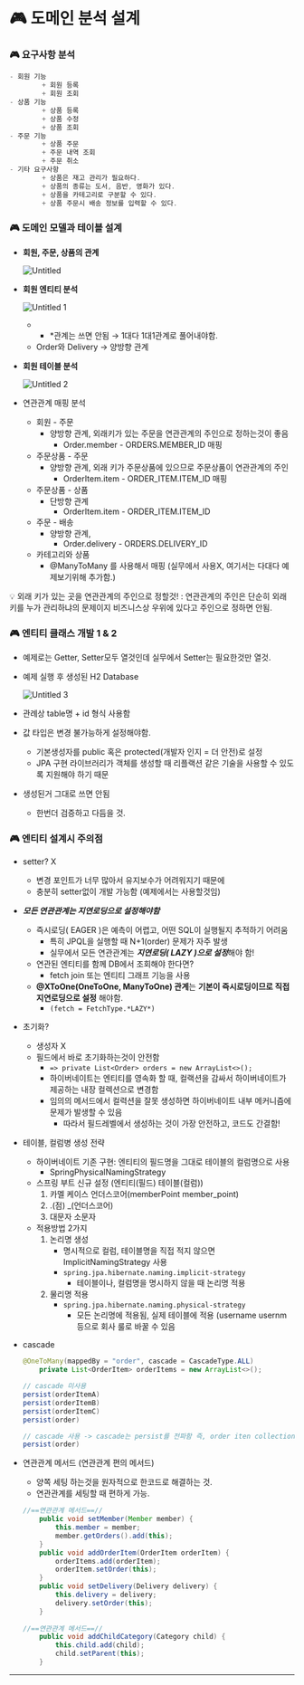 # 🎮 도메인 분석 설계

### 🎮 요구사항 분석

```java
- 회원 기능
		+ 회원 등록
		+ 회원 조회
- 상품 기능
		+ 상품 등록
		+ 상품 수정
		+ 상품 조회
- 주문 기능
		+ 상품 주문
		+ 주문 내역 조회
		+ 주문 취소
- 기타 요구사항
		+ 상품은 재고 관리가 필요하다.
		+ 상품의 종류는 도서, 음반, 영화가 있다.
		+ 상품을 카테고리로 구분할 수 있다.
		+ 상품 주문시 배송 정보를 입력할 수 있다.
```

### 🎮 도메인 모델과 테이블 설계

- **회원, 주문, 상품의 관계**
    
    ![Untitled](https://github.com/eejuuung/Spring_Study_Basic/assets/46306166/9f9deaa8-9a6a-465e-a3aa-fe40be7b2113)

- **회원 엔티티 분석**
    
    ![Untitled 1](https://github.com/eejuuung/Spring_Study_Basic/assets/46306166/1a6e0d38-8ef5-48d1-b1f0-ac0532ef6b83)

    - * *관계는 쓰면 안됨 → 1대다 1대1관계로 풀어내야함.
    - Order와 Delivery → 양방향 관계
- **회원 테이블 분석**
    
    ![Untitled 2](https://github.com/eejuuung/Spring_Study_Basic/assets/46306166/ba3949fa-4e59-4bc6-8361-fc13204e19fa)

- 연관관계 매핑 분석
    - 회원 - 주문
        - 양방향 관계, 외래키가 있는 주문을 연관관계의 주인으로 정하는것이 좋음
            - Order.member - ORDERS.MEMBER_ID 매핑
    - 주문상품 - 주문
        - 양방향 관계, 외래 키가 주문상품에 있으므로 주문상품이 연관관계의 주인
            - OrderItem.item - ORDER_ITEM.ITEM_ID 매핑
    - 주문상품 - 상품
        - 단방향 관계
            - OrderItem.item - ORDER_ITEM.ITEM_ID
    - 주문 - 배송
        - 양방향 관계,
            - Order.delivery - ORDERS.DELIVERY_ID
    - 카테고리와 상품
        - @ManyToMany 를 사용해서 매핑 (실무에서 사용X, 여기서는 다대다 예제보기위해 추가함.)

<aside>
💡 외래 키가 있는 곳을 연관관계의 주인으로 정할것!
: 연관관계의 주인은 단순히 외래 키를 누가 관리하냐의 문제이지 비즈니스상 우위에 있다고 주인으로 정하면 안됨.

</aside>

### 🎮 엔티티 클래스 개발 1 & 2

- 예제로는 Getter, Setter모두 열것인데 실무에서 Setter는 필요한것만 열것.
- 예제 실행 후 생성된 H2 Database
    
    ![Untitled 3](https://github.com/eejuuung/Spring_Study_Basic/assets/46306166/98d97247-a770-4330-935c-44bec4f7979b)
 
- 관례상 table명 + id 형식 사용함
- 값 타입은 변경 불가능하게 설정해야함.
    - 기본생성자를 public 혹은 protected(개발자 인지 = 더 안전)로 설정
    - JPA 구현 라이브러리가 객체를 생성할 때 리플랙션 같은 기술을 사용할 수 있도록 지원해야 하기 때문
- 생성된거 그대로 쓰면 안됨
    - 한번더 검증하고 다듬을 것.

### 🎮 엔티티 설계시 주의점

- setter? X
    - 변경 포인트가 너무 많아서 유지보수가 어려워지기 때문에
    - 충분히 setter없이 개발 가능함 (예제에서는 사용할것임)
- ***모든 연관관계는 지연로딩으로 설정해야함***
    - 즉시로딩( EAGER )은 예측이 어렵고, 어떤 SQL이 실행될지 추적하기 어려움
        - 특히 JPQL을 실행할 때 N+1(order) 문제가 자주 발생
        - 실무에서 모든 연관관계는 ***지연로딩( LAZY )으로 설정***해야 함!
    - 연관된 엔티티를 함께 DB에서 조회해야 한다면?
        - fetch join 또는 엔티티 그래프 기능을 사용
    - **@XToOne(OneToOne, ManyToOne) 관계**는 **기본이 즉시로딩이므로 직접 지연로딩으로 설정** 해야함.
        - `(fetch = FetchType.*LAZY*)`
- 초기화?
    - 생성자 X
    - 필드에서 바로 초기화하는것이 안전함
        - `=> private List<Order> orders = new ArrayList<>();`
        - 하이버네이트는 엔티티를 영속화 할 때, 컬랙션을 감싸서 하이버네이트가 제공하는 내장 컬렉션으로 변경함
        - 임의의 메서드에서 컬력션을 잘못 생성하면 하이버네이트 내부 메커니즘에 문제가 발생할 수 있음
            - 따라서 필드레벨에서 생성하는 것이 가장 안전하고, 코드도 간결함!
- 테이블, 컬럼병 생성 전략
    - 하이버네이트 기존 구현: 엔티티의 필드명을 그대로 테이블의 컬럼명으로 사용
        - SpringPhysicalNamingStrategy
    - 스프링 부트 신규 설정 (엔티티(필드) 테이블(컬럼))
        1. 카멜 케이스 언더스코어(memberPoint member_point)
        2. .(점) _(언더스코어)
        3. 대문자 소문자
    - 적용방법 2가지
        1. 논리명 생성
            - 명시적으로 컬럼, 테이블명을 직접 적지 않으면 ImplicitNamingStrategy 사용
            - `spring.jpa.hibernate.naming.implicit-strategy`
                - 테이블이나, 컬럼명을 명시하지 않을 때 논리명 적용
        2. 물리명 적용
            - `spring.jpa.hibernate.naming.physical-strategy`
                - 모든 논리명에 적용됨, 실제 테이블에 적용 (username usernm 등으로 회사 룰로 바꿀 수 있음
- cascade
    
    ```java
    @OneToMany(mappedBy = "order", cascade = CascadeType.ALL)
        private List<OrderItem> orderItems = new ArrayList<>();
    
    // cascade 미사용    
    persist(orderItemA)
    persist(orderItemB)
    persist(orderItemC)
    persist(order)
    
    // cascade 사용 -> cascade는 persist를 전파함 즉, order iten collection에 있는 abc를 다 persist 같이 해줌
    persist(order)
    ```
    
- 연관관계 메서드 (연관관계 편의 메서드)
    - 양쪽 세팅 하는것을 원자적으로 한코드로 해결하는 것.
    - 연관관계를 세팅할 때 편하게 가능.
    
    ```java
    //==연관관계 메서드==//
        public void setMember(Member member) {
            this.member = member;
            member.getOrders().add(this);
        }
        public void addOrderItem(OrderItem orderItem) {
            orderItems.add(orderItem);
            orderItem.setOrder(this);
        }
        public void setDelivery(Delivery delivery) {
            this.delivery = delivery;
            delivery.setOrder(this);
        }
        
    //==연관관계 메서드==//
        public void addChildCategory(Category child) {
            this.child.add(child);
            child.setParent(this);
        }
    ```
    

---
